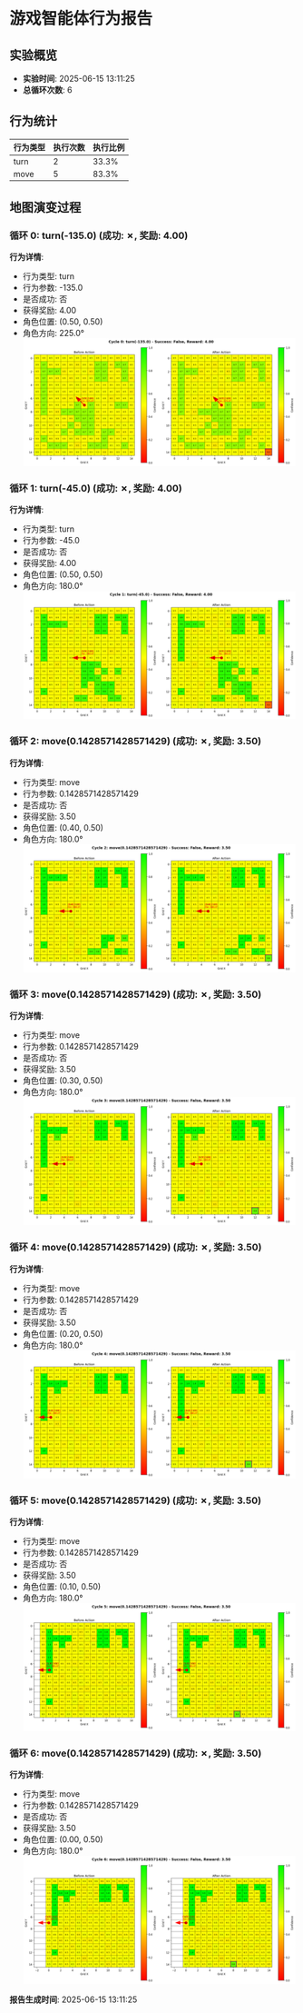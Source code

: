 # 游戏智能体行为报告

## 实验概览
- **实验时间**: 2025-06-15 13:11:25
- **总循环次数**: 6

## 行为统计
| 行为类型 | 执行次数 | 执行比例 |
|----------|----------|----------|
| turn | 2 | 33.3% |
| move | 5 | 83.3% |

## 地图演变过程

### 循环 0: turn(-135.0) (成功: ✗, 奖励: 4.00)

**行为详情**:
- 行为类型: turn
- 行为参数: -135.0
- 是否成功: 否
- 获得奖励: 4.00
- 角色位置: (0.50, 0.50)
- 角色方向: 225.0°
![map_0000.png](map_images/map_0000.png)


### 循环 1: turn(-45.0) (成功: ✗, 奖励: 4.00)

**行为详情**:
- 行为类型: turn
- 行为参数: -45.0
- 是否成功: 否
- 获得奖励: 4.00
- 角色位置: (0.50, 0.50)
- 角色方向: 180.0°
![map_0001.png](map_images/map_0001.png)


### 循环 2: move(0.1428571428571429) (成功: ✗, 奖励: 3.50)

**行为详情**:
- 行为类型: move
- 行为参数: 0.1428571428571429
- 是否成功: 否
- 获得奖励: 3.50
- 角色位置: (0.40, 0.50)
- 角色方向: 180.0°
![map_0002.png](map_images/map_0002.png)


### 循环 3: move(0.1428571428571429) (成功: ✗, 奖励: 3.50)

**行为详情**:
- 行为类型: move
- 行为参数: 0.1428571428571429
- 是否成功: 否
- 获得奖励: 3.50
- 角色位置: (0.30, 0.50)
- 角色方向: 180.0°
![map_0003.png](map_images/map_0003.png)


### 循环 4: move(0.1428571428571429) (成功: ✗, 奖励: 3.50)

**行为详情**:
- 行为类型: move
- 行为参数: 0.1428571428571429
- 是否成功: 否
- 获得奖励: 3.50
- 角色位置: (0.20, 0.50)
- 角色方向: 180.0°
![map_0004.png](map_images/map_0004.png)


### 循环 5: move(0.1428571428571429) (成功: ✗, 奖励: 3.50)

**行为详情**:
- 行为类型: move
- 行为参数: 0.1428571428571429
- 是否成功: 否
- 获得奖励: 3.50
- 角色位置: (0.10, 0.50)
- 角色方向: 180.0°
![map_0005.png](map_images/map_0005.png)


### 循环 6: move(0.1428571428571429) (成功: ✗, 奖励: 3.50)

**行为详情**:
- 行为类型: move
- 行为参数: 0.1428571428571429
- 是否成功: 否
- 获得奖励: 3.50
- 角色位置: (0.00, 0.50)
- 角色方向: 180.0°
![map_0006.png](map_images/map_0006.png)


**报告生成时间**: 2025-06-15 13:11:25